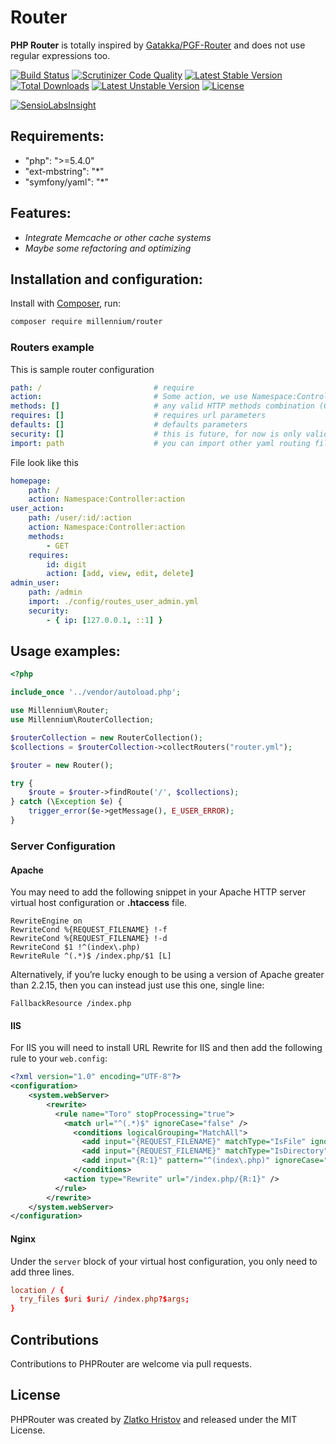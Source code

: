 # Router
**PHP Router** is totally inspired by [Gatakka/PGF-Router](https://github.com/gatakka/PGF-Router/) and does not use regular expressions too.

[![Build Status](https://travis-ci.org/desertknight/symfony2-extensions.svg?branch=master)](https://travis-ci.org/desertknight/symfony2-extensions) [![Scrutinizer Code Quality](https://scrutinizer-ci.com/g/desertknight/PHPRouter/badges/quality-score.png?b=master)](https://scrutinizer-ci.com/g/desertknight/PHPRouter/?branch=master) [![Latest Stable Version](https://poser.pugx.org/millennium/router/v/stable)](https://packagist.org/packages/millennium/router) [![Total Downloads](https://poser.pugx.org/millennium/router/downloads)](https://packagist.org/packages/millennium/router) [![Latest Unstable Version](https://poser.pugx.org/millennium/router/v/unstable)](https://packagist.org/packages/millennium/router) [![License](https://poser.pugx.org/millennium/router/license)](https://packagist.org/packages/millennium/router)

[![SensioLabsInsight](https://insight.sensiolabs.com/projects/3455db82-ebd0-4767-852b-15e96b3aca74/mini.png)](https://insight.sensiolabs.com/projects/3455db82-ebd0-4767-852b-15e96b3aca74)

## Requirements:

-    "php": ">=5.4.0"
-    "ext-mbstring": "*"
-    "symfony/yaml": "*"

## Features:

- *Integrate Memcache or other cache systems*
- *Maybe some refactoring and optimizing*

## Installation and configuration:

Install with [Composer](http://packagist.org), run:

```sh
composer require millennium/router
```

<a name="routers"></a>

### Routers example

This is sample router configuration

```yaml
path: /                         # require
action:                         # Some action, we use Namespace:Controller:action
methods: []                     # any valid HTTP methods combination (GET, POST, PUT, DELETE) **ONLY UPPER STRING**
requires: []                    # requires url parameters
defaults: []                    # defaults parameters
security: []                    # this is future, for now is only validation ip request (eg. allow only from ips array)
import: path                    # you can import other yaml routing files, path, security and methods will be overriding
```

File look like this

```yaml
homepage:
    path: /
    action: Namespace:Controller:action
user_action:
    path: /user/:id/:action
    action: Namespace:Controller:action
    methods:
        - GET
    requires:
        id: digit
        action: [add, view, edit, delete]
admin_user:
    path: /admin
    import: ./config/routes_user_admin.yml
    security:
        - { ip: [127.0.0.1, ::1] }
```

## Usage examples:

```php
<?php

include_once '../vendor/autoload.php';

use Millennium\Router;
use Millennium\RouterCollection;

$routerCollection = new RouterCollection();
$collections = $routerCollection->collectRouters("router.yml");

$router = new Router();

try {
    $route = $router->findRoute('/', $collections);
} catch (\Exception $e) {
    trigger_error($e->getMessage(), E_USER_ERROR);
}
```


### Server Configuration

#### Apache

You may need to add the following snippet in your Apache HTTP server virtual host configuration or **.htaccess** file.

```apacheconf
RewriteEngine on
RewriteCond %{REQUEST_FILENAME} !-f
RewriteCond %{REQUEST_FILENAME} !-d
RewriteCond $1 !^(index\.php)
RewriteRule ^(.*)$ /index.php/$1 [L]
```

Alternatively, if you’re lucky enough to be using a version of Apache greater than 2.2.15, then you can instead just use this one, single line:
```apacheconf
FallbackResource /index.php
```

#### IIS

For IIS you will need to install URL Rewrite for IIS and then add the following rule to your `web.config`:
```xml
<?xml version="1.0" encoding="UTF-8"?>
<configuration>
    <system.webServer>
        <rewrite>
          <rule name="Toro" stopProcessing="true">
            <match url="^(.*)$" ignoreCase="false" />
              <conditions logicalGrouping="MatchAll">
                <add input="{REQUEST_FILENAME}" matchType="IsFile" ignoreCase="false" negate="true" />
                <add input="{REQUEST_FILENAME}" matchType="IsDirectory" ignoreCase="false" negate="true" />
                <add input="{R:1}" pattern="^(index\.php)" ignoreCase="false" negate="true" />
              </conditions>
            <action type="Rewrite" url="/index.php/{R:1}" />
          </rule>
        </rewrite>
    </system.webServer>
</configuration>
```

#### Nginx

Under the `server` block of your virtual host configuration, you only need to add three lines.
```conf
location / {
  try_files $uri $uri/ /index.php?$args;
}
```

## Contributions

Contributions to PHPRouter are welcome via pull requests.


## License

PHPRouter was created by [Zlatko Hristov](http://z-latko.info) and released under the MIT License.

